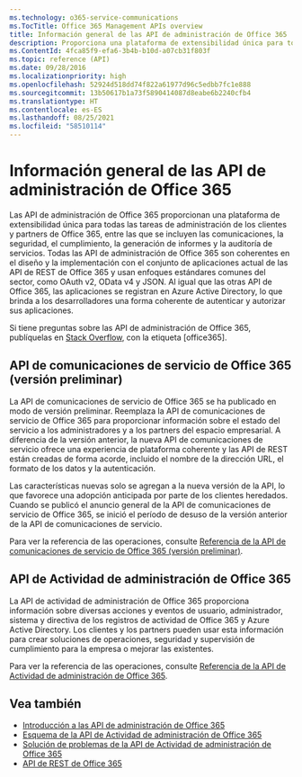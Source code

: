 ```yaml
---
ms.technology: o365-service-communications
ms.TocTitle: Office 365 Management APIs overview
title: Información general de las API de administración de Office 365
description: Proporciona una plataforma de extensibilidad única para todas las tareas de administración de los clientes y partners de Office 365, entre las que se incluyen las comunicaciones, la seguridad, el cumplimiento, la generación de informes y la auditoría de servicios.
ms.ContentId: 4fca85f9-efa6-3b4b-b10d-a07cb31f803f
ms.topic: reference (API)
ms.date: 09/28/2016
ms.localizationpriority: high
ms.openlocfilehash: 52924d518dd74f822a61977d96c5edbb7fc1e888
ms.sourcegitcommit: 13b50617b1a73f5890414087d8eabe6b2240cfb4
ms.translationtype: HT
ms.contentlocale: es-ES
ms.lasthandoff: 08/25/2021
ms.locfileid: "58510114"
---
```

# <a name="office-365-management-apis-overview"></a>Información general de las API de administración de Office 365

Las API de administración de Office 365 proporcionan una plataforma de extensibilidad única para todas las tareas de administración de los clientes y partners de Office 365, entre las que se incluyen las comunicaciones, la seguridad, el cumplimiento, la generación de informes y la auditoría de servicios. Todas las API de administración de Office 365 son coherentes en el diseño y la implementación con el conjunto de aplicaciones actual de las API de REST de Office 365 y usan enfoques estándares comunes del sector, como OAuth v2, OData v4 y JSON. Al igual que las otras API de Office 365, las aplicaciones se registran en Azure Active Directory, lo que brinda a los desarrolladores una forma coherente de autenticar y autorizar sus aplicaciones.

Si tiene preguntas sobre las API de administración de Office 365, publíquelas en [Stack Overflow](http://stackoverflow.com/tags/office365), con la etiqueta [office365].

## <a name="office-365-service-communications-api-preview"></a>API de comunicaciones de servicio de Office 365 (versión preliminar)

La API de comunicaciones de servicio de Office 365 se ha publicado en modo de versión preliminar. Reemplaza la API de comunicaciones de servicio de Office 365 para proporcionar información sobre el estado del servicio a los administradores y a los partners del espacio empresarial. A diferencia de la versión anterior, la nueva API de comunicaciones de servicio ofrece una experiencia de plataforma coherente y las API de REST están creadas de forma acorde, incluido el nombre de la dirección URL, el formato de los datos y la autenticación.

Las características nuevas solo se agregan a la nueva versión de la API, lo que favorece una adopción anticipada por parte de los clientes heredados. Cuando se publicó el anuncio general de la API de comunicaciones de servicio de Office 365, se inició el período de desuso de la versión anterior de la API de comunicaciones de servicio. 

Para ver la referencia de las operaciones, consulte [Referencia de la API de comunicaciones de servicio de Office 365 (versión preliminar)](office-365-service-communications-api-reference.md).


## <a name="office-365-management-activity-api"></a>API de Actividad de administración de Office 365

La API de actividad de administración de Office 365 proporciona información sobre diversas acciones y eventos de usuario, administrador, sistema y directiva de los registros de actividad de Office 365 y Azure Active Directory. Los clientes y los partners pueden usar esta información para crear soluciones de operaciones, seguridad y supervisión de cumplimiento para la empresa o mejorar las existentes. 

Para ver la referencia de las operaciones, consulte [Referencia de la API de Actividad de administración de Office 365](office-365-management-activity-api-reference.md).

## <a name="see-also"></a>Vea también

- [Introducción a las API de administración de Office 365](get-started-with-office-365-management-apis.md)
- [Esquema de la API de Actividad de administración de Office 365](office-365-management-activity-api-schema.md)
- [Solución de problemas de la API de Actividad de administración de Office 365](troubleshooting-the-office-365-management-activity-api.md)
- [API de REST de Office 365](/previous-versions/office/office-365-api/how-to/platform-development-overview)
